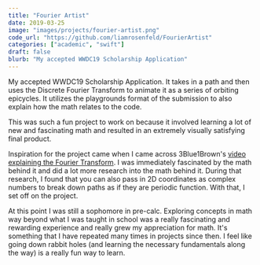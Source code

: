 ```yaml
---
title: "Fourier Artist"
date: 2019-03-25
image: "images/projects/fourier-artist.png"
code_url: "https://github.com/liamrosenfeld/FourierArtist"
categories: ["academic", "swift"]
draft: false
blurb: "My accepted WWDC19 Scholarship Application"
---
```


My accepted WWDC19 Scholarship Application. It takes in a path and then uses the Discrete Fourier Transform to animate it as a series of orbiting epicycles. It utilizes the playgrounds format of the submission to also explain how the math relates to the code.

This was such a fun project to work on because it involved learning a lot of new and fascinating math and resulted in an extremely visually satisfying final product.

Inspiration for the project came when I came across 3Blue1Brown's [video explaining the Fourier Transform](https://youtu.be/spUNpyF58BY). I was immediately fascinated by the math behind it and did a lot more research into the math behind it. During that research, I found that you can also pass in 2D coordinates as complex numbers to break down paths as if they are periodic function. With that, I set off on the project.

At this point I was still a sophomore in pre-calc. Exploring concepts in math way beyond what I was taught in school was a really fascinating and rewarding experience and really grew my appreciation for math. It's something that I have repeated many times in projects since then. I feel like going down rabbit holes (and learning the necessary fundamentals along the way) is a really fun way to learn.
